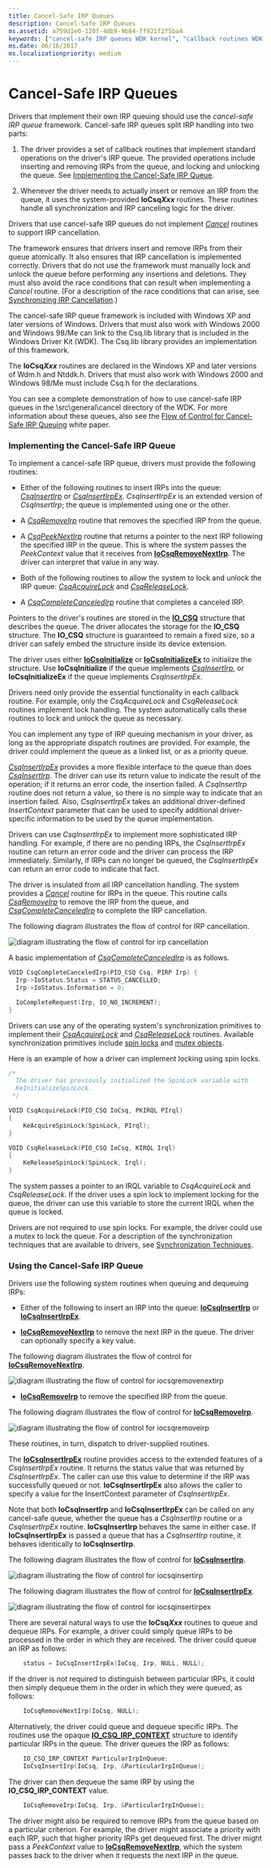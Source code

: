 ```yaml
---
title: Cancel-Safe IRP Queues
description: Cancel-Safe IRP Queues
ms.assetid: a759d1e0-120f-4db9-9b84-ff921f2f5ba4
keywords: ["cancel-safe IRP queues WDK kernel", "callback routines WDK IRPs", "synchronization WDK IRPs"]
ms.date: 06/16/2017
ms.localizationpriority: medium
---
```


# Cancel-Safe IRP Queues





Drivers that implement their own IRP queuing should use the *cancel-safe IRP queue* framework. Cancel-safe IRP queues split IRP handling into two parts:

1. The driver provides a set of callback routines that implement standard operations on the driver's IRP queue. The provided operations include inserting and removing IRPs from the queue, and locking and unlocking the queue. See [Implementing the Cancel-Safe IRP Queue](#ddk-implementing-the-cancel-safe-irp-queue-kg).

2. Whenever the driver needs to actually insert or remove an IRP from the queue, it uses the system-provided **IoCsq*Xxx*** routines. These routines handle all synchronization and IRP canceling logic for the driver.

Drivers that use cancel-safe IRP queues do not implement [*Cancel*](https://docs.microsoft.com/windows-hardware/drivers/ddi/wdm/nc-wdm-driver_cancel) routines to support IRP cancellation.

The framework ensures that drivers insert and remove IRPs from their queue atomically. It also ensures that IRP cancellation is implemented correctly. Drivers that do not use the framework must manually lock and unlock the queue before performing any insertions and deletions. They must also avoid the race conditions that can result when implementing a *Cancel* routine. (For a description of the race conditions that can arise, see [Synchronizing IRP Cancellation](synchronizing-irp-cancellation.md).)

The cancel-safe IRP queue framework is included with Windows XP and later versions of Windows. Drivers that must also work with Windows 2000 and Windows 98/Me can link to the Csq.lib library that is included in the Windows Driver Kit (WDK). The Csq.lib library provides an implementation of this framework.

The **IoCsq*Xxx*** routines are declared in the Windows XP and later versions of Wdm.h and Ntddk.h. Drivers that must also work with Windows 2000 and Windows 98/Me must include Csq.h for the declarations.

You can see a complete demonstration of how to use cancel-safe IRP queues in the \\src\\general\\cancel directory of the WDK. For more information about these queues, also see the [Flow of Control for Cancel-Safe IRP Queuing](https://go.microsoft.com/fwlink/p/?linkid=57844) white paper.

### <a href="" id="ddk-implementing-the-cancel-safe-irp-queue-kg"></a>Implementing the Cancel-Safe IRP Queue

To implement a cancel-safe IRP queue, drivers must provide the following routines:

-   Either of the following routines to insert IRPs into the queue: [*CsqInsertIrp*](https://docs.microsoft.com/windows-hardware/drivers/ddi/wdm/nc-wdm-io_csq_insert_irp) or [*CsqInsertIrpEx*](https://docs.microsoft.com/windows-hardware/drivers/ddi/wdm/nc-wdm-io_csq_insert_irp_ex). *CsqInsertIrpEx* is an extended version of *CsqInsertIrp*; the queue is implemented using one or the other.

-   A [*CsqRemoveIrp*](https://docs.microsoft.com/windows-hardware/drivers/ddi/wdm/nc-wdm-io_csq_remove_irp) routine that removes the specified IRP from the queue.

-   A [*CsqPeekNextIrp*](https://docs.microsoft.com/windows-hardware/drivers/ddi/wdm/nc-wdm-io_csq_peek_next_irp) routine that returns a pointer to the next IRP following the specified IRP in the queue. This is where the system passes the *PeekContext* value that it receives from [**IoCsqRemoveNextIrp**](https://docs.microsoft.com/windows-hardware/drivers/ddi/wdm/nf-wdm-iocsqremovenextirp). The driver can interpret that value in any way.

-   Both of the following routines to allow the system to lock and unlock the IRP queue: [*CsqAcquireLock*](https://docs.microsoft.com/windows-hardware/drivers/ddi/wdm/nc-wdm-io_csq_acquire_lock) and [*CsqReleaseLock*](https://docs.microsoft.com/windows-hardware/drivers/ddi/wdm/nc-wdm-io_csq_release_lock).

-   A [*CsqCompleteCanceledIrp*](https://docs.microsoft.com/windows-hardware/drivers/ddi/wdm/nc-wdm-io_csq_complete_canceled_irp) routine that completes a canceled IRP.

Pointers to the driver's routines are stored in the [**IO\_CSQ**](https://docs.microsoft.com/windows-hardware/drivers/kernel/eprocess) structure that describes the queue. The driver allocates the storage for the **IO\_CSQ** structure. The **IO\_CSQ** structure is guaranteed to remain a fixed size, so a driver can safely embed the structure inside its device extension.

The driver uses either [**IoCsqInitialize**](https://docs.microsoft.com/windows-hardware/drivers/ddi/wdm/nf-wdm-iocsqinitialize) or [**IoCsqInitializeEx**](https://docs.microsoft.com/windows-hardware/drivers/ddi/wdm/nf-wdm-iocsqinitializeex) to initialize the structure. Use **IoCsqInitialize** if the queue implements [*CsqInsertIrp*](https://docs.microsoft.com/windows-hardware/drivers/ddi/wdm/nc-wdm-io_csq_insert_irp), or **IoCsqInitializeEx** if the queue implements *CsqInsertIrpEx*.

Drivers need only provide the essential functionality in each callback routine. For example, only the *CsqAcquireLock* and *CsqReleaseLock* routines implement lock handling. The system automatically calls these routines to lock and unlock the queue as necessary.

You can implement any type of IRP queuing mechanism in your driver, as long as the appropriate dispatch routines are provided. For example, the driver could implement the queue as a linked list, or as a priority queue.

[*CsqInsertIrpEx*](https://docs.microsoft.com/windows-hardware/drivers/ddi/wdm/nc-wdm-io_csq_insert_irp_ex) provides a more flexible interface to the queue than does [*CsqInsertIrp*](https://docs.microsoft.com/windows-hardware/drivers/ddi/wdm/nc-wdm-io_csq_insert_irp). The driver can use its return value to indicate the result of the operation; if it returns an error code, the insertion failed. A *CsqInsertIrp* routine does not return a value, so there is no simple way to indicate that an insertion failed. Also, *CsqInsertIrpEx* takes an additional driver-defined *InsertContext* parameter that can be used to specify additional driver-specific information to be used by the queue implementation.

Drivers can use *CsqInsertIrpEx* to implement more sophisticated IRP handling. For example, if there are no pending IRPs, the *CsqInsertIrpEx* routine can return an error code and the driver can process the IRP immediately. Similarly, if IRPs can no longer be queued, the *CsqInsertIrpEx* can return an error code to indicate that fact.

The driver is insulated from all IRP cancellation handling. The system provides a [*Cancel*](https://docs.microsoft.com/windows-hardware/drivers/ddi/wdm/nc-wdm-driver_cancel) routine for IRPs in the queue. This routine calls [*CsqRemoveIrp*](https://docs.microsoft.com/windows-hardware/drivers/ddi/wdm/nc-wdm-io_csq_remove_irp) to remove the IRP from the queue, and [*CsqCompleteCanceledIrp*](https://docs.microsoft.com/windows-hardware/drivers/ddi/wdm/nc-wdm-io_csq_complete_canceled_irp) to complete the IRP cancellation.

The following diagram illustrates the flow of control for IRP cancellation.

![diagram illustrating the flow of control for irp cancellation](images/5cancelingirp.png)

A basic implementation of [*CsqCompleteCanceledIrp*](https://docs.microsoft.com/windows-hardware/drivers/ddi/wdm/nc-wdm-io_csq_complete_canceled_irp) is as follows.

```cpp
VOID CsqCompleteCanceledIrp(PIO_CSQ Csq, PIRP Irp) {
  Irp->IoStatus.Status = STATUS_CANCELLED;
  Irp->IoStatus.Information = 0;

  IoCompleteRequest(Irp, IO_NO_INCREMENT);
}
```

Drivers can use any of the operating system's synchronization primitives to implement their [*CsqAcquireLock*](https://docs.microsoft.com/windows-hardware/drivers/ddi/wdm/nc-wdm-io_csq_acquire_lock) and [*CsqReleaseLock*](https://docs.microsoft.com/windows-hardware/drivers/ddi/wdm/nc-wdm-io_csq_release_lock) routines. Available synchronization primitives include [spin locks](spin-locks.md) and [mutex objects](mutex-objects.md).

Here is an example of how a driver can implement locking using spin locks.

```cpp
/* 
  The driver has previously initialized the SpinLock variable with
  KeInitializeSpinLock.
 */

VOID CsqAcquireLock(PIO_CSQ IoCsq, PKIRQL PIrql)
{
    KeAcquireSpinLock(SpinLock, PIrql);
}

VOID CsqReleaseLock(PIO_CSQ IoCsq, KIRQL Irql)
{
    KeReleaseSpinLock(SpinLock, Irql);
}
```

The system passes a pointer to an IRQL variable to *CsqAcquireLock* and *CsqReleaseLock*. If the driver uses a spin lock to implement locking for the queue, the driver can use this variable to store the current IRQL when the queue is locked.

Drivers are not required to use spin locks. For example, the driver could use a mutex to lock the queue. For a description of the synchronization techniques that are available to drivers, see [Synchronization Techniques](synchronization-techniques.md).

### <a href="" id="ddk-using-the-cancel-safe-irp-queue-kg"></a>Using the Cancel-Safe IRP Queue

Drivers use the following system routines when queuing and dequeuing IRPs:

-   Either of the following to insert an IRP into the queue: [**IoCsqInsertIrp**](https://docs.microsoft.com/windows-hardware/drivers/ddi/wdm/nf-wdm-iocsqinsertirp) or [**IoCsqInsertIrpEx**](https://docs.microsoft.com/windows-hardware/drivers/ddi/wdm/nf-wdm-iocsqinsertirpex).

-   [**IoCsqRemoveNextIrp**](https://docs.microsoft.com/windows-hardware/drivers/ddi/wdm/nf-wdm-iocsqremovenextirp) to remove the next IRP in the queue. The driver can optionally specify a key value.

The following diagram illustrates the flow of control for [**IoCsqRemoveNextIrp**](https://docs.microsoft.com/windows-hardware/drivers/ddi/wdm/nf-wdm-iocsqremovenextirp).

![diagram illustrating the flow of control for iocsqremovenextirp](images/4iocsqremovenextirp.png)

-   [**IoCsqRemoveIrp**](https://docs.microsoft.com/windows-hardware/drivers/ddi/wdm/nf-wdm-iocsqremoveirp) to remove the specified IRP from the queue.

The following diagram illustrates the flow of control for [**IoCsqRemoveIrp**](https://docs.microsoft.com/windows-hardware/drivers/ddi/wdm/nf-wdm-iocsqremoveirp).

![diagram illustrating the flow of control for iocsqremoveirp](images/3iocsqremoveirp.png)

These routines, in turn, dispatch to driver-supplied routines.

The [**IoCsqInsertIrpEx**](https://docs.microsoft.com/windows-hardware/drivers/ddi/wdm/nf-wdm-iocsqinsertirpex) routine provides access to the extended features of a *CsqInsertIrpEx* routine. It returns the status value that was returned by *CsqInsertIrpEx*. The caller can use this value to determine if the IRP was successfully queued or not. **IoCsqInsertIrpEx** also allows the caller to specify a value for the InsertContext parameter of *CsqInsertIrpEx*.

Note that both **IoCsqInsertIrp** and **IoCsqInsertIrpEx** can be called on any cancel-safe queue, whether the queue has a *CsqInsertIrp* routine or a *CsqInsertIrpEx* routine. **IoCsqInsertIrp** behaves the same in either case. If **IoCsqInsertIrpEx** is passed a queue that has a *CsqInsertIrp* routine, it behaves identically to **IoCsqInsertIrp**.

The following diagram illustrates the flow of control for [**IoCsqInsertIrp**](https://docs.microsoft.com/windows-hardware/drivers/ddi/wdm/nf-wdm-iocsqinsertirp).

![diagram illustrating the flow of control for iocsqinsertirp](images/iocsqinsertirp.png)

The following diagram illustrates the flow of control for [**IoCsqInsertIrpEx**](https://docs.microsoft.com/windows-hardware/drivers/ddi/wdm/nf-wdm-iocsqinsertirpex).

![diagram illustrating the flow of control for iocsqinsertirpex](images/2iocsqinitializeex.png)

There are several natural ways to use the **IoCsq*Xxx*** routines to queue and dequeue IRPs. For example, a driver could simply queue IRPs to be processed in the order in which they are received. The driver could queue an IRP as follows:

```cpp
    status = IoCsqInsertIrpEx(IoCsq, Irp, NULL, NULL);
```

If the driver is not required to distinguish between particular IRPs, it could then simply dequeue them in the order in which they were queued, as follows:

```cpp
    IoCsqRemoveNextIrp(IoCsq, NULL);
```

Alternatively, the driver could queue and dequeue specific IRPs. The routines use the opaque [**IO\_CSQ\_IRP\_CONTEXT**](https://docs.microsoft.com/windows-hardware/drivers/kernel/eprocess) structure to identify particular IRPs in the queue. The driver queues the IRP as follows:

```cpp
    IO_CSQ_IRP_CONTEXT ParticularIrpInQueue;
    IoCsqInsertIrp(IoCsq, Irp, &ParticularIrpInQueue);
```

The driver can then dequeue the same IRP by using the **IO\_CSQ\_IRP\_CONTEXT** value.

```cpp
    IoCsqRemoveIrp(IoCsq, Irp, &ParticularIrpInQueue);
```

The driver might also be required to remove IRPs from the queue based on a particular criterion. For example, the driver might associate a priority with each IRP, such that higher priority IRPs get dequeued first. The driver might pass a *PeekContext* value to [**IoCsqRemoveNextIrp**](https://docs.microsoft.com/windows-hardware/drivers/ddi/wdm/nf-wdm-iocsqremovenextirp), which the system passes back to the driver when it requests the next IRP in the queue.

 

 




